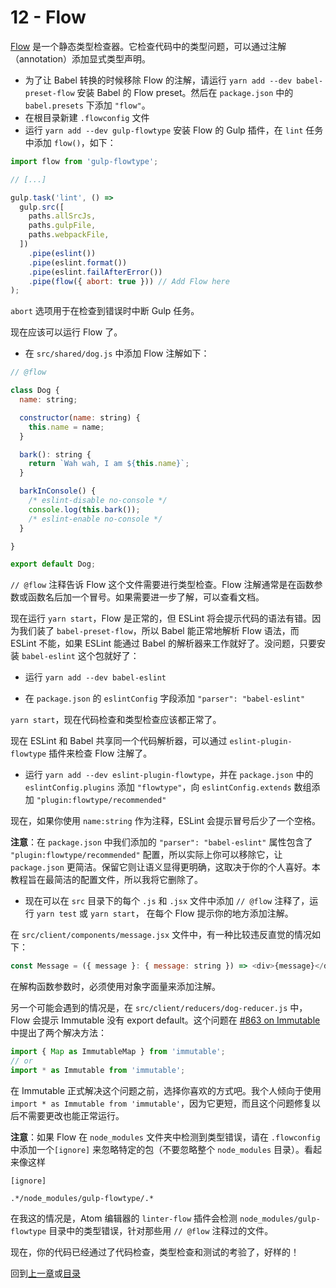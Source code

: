 # 12 - Flow

[Flow](https://flowtype.org/) 是一个静态类型检查器。它检查代码中的类型问题，可以通过注解（annotation）添加显式类型声明。

- 为了让 Babel 转换的时候移除 Flow 的注解，请运行 `yarn add --dev babel-preset-flow` 安装 Babel 的 Flow preset。然后在 `package.json` 中的 `babel.presets` 下添加 `"flow"`。
- 在根目录新建 `.flowconfig` 文件
- 运行 `yarn add --dev gulp-flowtype` 安装 Flow 的 Gulp 插件，在 `lint` 任务中添加 `flow()`，如下：

```javascript
import flow from 'gulp-flowtype';

// [...]

gulp.task('lint', () =>
  gulp.src([
    paths.allSrcJs,
    paths.gulpFile,
    paths.webpackFile,
  ])
    .pipe(eslint())
    .pipe(eslint.format())
    .pipe(eslint.failAfterError())
    .pipe(flow({ abort: true })) // Add Flow here
);
```

`abort` 选项用于在检查到错误时中断 Gulp 任务。

现在应该可以运行 Flow 了。

- 在 `src/shared/dog.js` 中添加 Flow 注解如下：

```javascript
// @flow

class Dog {
  name: string;

  constructor(name: string) {
    this.name = name;
  }

  bark(): string {
    return `Wah wah, I am ${this.name}`;
  }

  barkInConsole() {
    /* eslint-disable no-console */
    console.log(this.bark());
    /* eslint-enable no-console */
  }

}

export default Dog;
```

`// @flow` 注释告诉 Flow 这个文件需要进行类型检查。Flow 注解通常是在函数参数或函数名后加一个冒号。如果需要进一步了解，可以查看文档。

现在运行 `yarn start`，Flow 是正常的，但 ESLint 将会提示代码的语法有错。因为我们装了 `babel-preset-flow`，所以 Babel 能正常地解析 Flow 语法，而 ESLint 不能，如果 ESLint 能通过 Babel 的解析器来工作就好了。没问题，只要安装 `babel-eslint` 这个包就好了：

- 运行 `yarn add --dev babel-eslint`

- 在 `package.json` 的 `eslintConfig` 字段添加 `"parser": "babel-eslint"`

`yarn start`，现在代码检查和类型检查应该都正常了。

现在 ESLint 和 Babel 共享同一个代码解析器，可以通过 `eslint-plugin-flowtype` 插件来检查 Flow 注解了。

- 运行 `yarn add --dev eslint-plugin-flowtype`，并在 `package.json` 中的 `eslintConfig.plugins` 添加 `"flowtype"`，向 `eslintConfig.extends` 数组添加 `"plugin:flowtype/recommended"`

现在，如果你使用 `name:string` 作为注释，ESLint 会提示冒号后少了一个空格。

**注意**：在 `package.json` 中我们添加的 `"parser": "babel-eslint"` 属性包含了 `"plugin:flowtype/recommended"` 配置，所以实际上你可以移除它，让 `package.json` 更简洁。保留它则让语义显得更明确，这取决于你的个人喜好。本教程旨在最简洁的配置文件，所以我将它删除了。

- 现在可以在 `src` 目录下的每个 `.js` 和 `.jsx` 文件中添加 `// @flow` 注释了，运行 `yarn test` 或 `yarn start`， 在每个 Flow 提示你的地方添加注解。

在 `src/client/components/message.jsx` 文件中，有一种比较违反直觉的情况如下：

```javascript
const Message = ({ message }: { message: string }) => <div>{message}</div>;
```

在解构函数参数时，必须使用对象字面量来添加注解。

另一个可能会遇到的情况是，在 `src/client/reducers/dog-reducer.js` 中，Flow 会提示 Immutable 没有 export default。这个问题在 [#863 on Immutable](https://github.com/facebook/immutable-js/issues/863) 中提出了两个解决方法：

```javascript
import { Map as ImmutableMap } from 'immutable';
// or
import * as Immutable from 'immutable';
```

在 Immutable 正式解决这个问题之前，选择你喜欢的方式吧。我个人倾向于使用 `import * as Immutable from 'immutable'`，因为它更短，而且这个问题修复以后不需要更改也能正常运行。

**注意**：如果 Flow 在 `node_modules` 文件夹中检测到类型错误，请在 `.flowconfig` 中添加一个`[ignore]` 来忽略特定的包（不要忽略整个 `node_modules` 目录）。看起来像这样

```flowconfig
[ignore]

.*/node_modules/gulp-flowtype/.*
```

在我这的情况是，Atom 编辑器的 `linter-flow` 插件会检测 `node_modules/gulp-flowtype` 目录中的类型错误，针对那些用 `// @flow` 注释过的文件。

现在，你的代码已经通过了代码检查，类型检查和测试的考验了，好样的！

回到[上一章](/tutorial/11-testing-mocha-chai-sinon)或[目录](https://github.com/pd4d10/js-stack-from-scratch#目录)